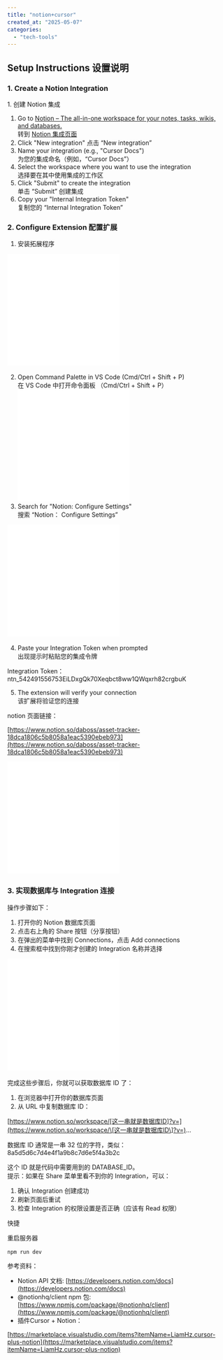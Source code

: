 ```yaml
---
title: "notion+cursor"
created_at: "2025-05-07"
categories:
  - "tech-tools"
---
```


## 

## Setup Instructions 设置说明

### 1\. Create a Notion Integration  
1\. 创建 Notion 集成

  1. Go to [Notion – The all-in-one workspace for your notes, tasks, wikis, and databases.](https://www.notion.so/my-integrations)  
转到 [Notion 集成页面](https://www.notion.so/my-integrations)
  2. Click "New integration" 点击 “New integration”
  3. Name your integration (e.g., "Cursor Docs")  
为您的集成命名（例如，“Cursor Docs”）
  4. Select the workspace where you want to use the integration  
选择要在其中使用集成的工作区
  5. Click "Submit" to create the integration  
单击 “Submit” 创建集成
  6. Copy your "Internal Integration Token"  
复制您的 “Internal Integration Token”

### 2\. Configure Extension 配置扩展

  1. 安装拓展程序

![](/assets/images/notion-cursor/image_23.png)

  2. Open Command Palette in VS Code (Cmd/Ctrl + Shift + P)  
在 VS Code 中打开命令面板 （Cmd/Ctrl + Shift + P）![](/assets/images/notion-cursor/image_22.png)
  3. Search for "Notion: Configure Settings"  
搜索 “Notion： Configure Settings”

![](/assets/images/notion-cursor/image_24.png)

  4. Paste your Integration Token when prompted  
出现提示时粘贴您的集成令牌

Integration Token：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

  5. The extension will verify your connection  
该扩展将验证您的连接

notion 页面链接：

[https://www.notion.so/daboss/asset-tracker-18dca1806c5b8058a1eac5390ebeb973](https://www.notion.so/daboss/asset-tracker-18dca1806c5b8058a1eac5390ebeb973)

![](/assets/images/notion-cursor/image_25.png)

  

### 3\. 实现数据库与 Integration 连接

操作步骤如下：

  1. 打开你的 Notion 数据库页面
  2. 点击右上角的 Share 按钮（分享按钮）
  3. 在弹出的菜单中找到 Connections，点击 Add connections
  4. 在搜索框中找到你刚才创建的 Integration 名称并选择

![](/assets/images/notion-cursor/image_26.png)

完成这些步骤后，你就可以获取数据库 ID 了：

  1. 在浏览器中打开你的数据库页面
  2. 从 URL 中复制数据库 ID：

[https://www.notion.so/workspace/[这一串就是数据库ID]?v=](https://www.notion.so/workspace/\[这一串就是数据库ID\]?v=)...

数据库 ID 通常是一串 32 位的字符，类似：  
8a5d5d6c7d4e4f1a9b8c7d6e5f4a3b2c

这个 ID 就是代码中需要用到的 DATABASE_ID。  
提示：如果在 Share 菜单里看不到你的 Integration，可以：

  1. 确认 Integration 创建成功
  2. 刷新页面后重试
  3. 检查 Integration 的权限设置是否正确（应该有 Read 权限）

  

快捷

重启服务器
    
    
    npm run dev

  

参考资料：

  * Notion API 文档: [https://developers.notion.com/docs](https://developers.notion.com/docs)
  * @notionhq/client npm 包: [https://www.npmjs.com/package/@notionhq/client](https://www.npmjs.com/package/@notionhq/client)
  * 插件Cursor + Notion：

[https://marketplace.visualstudio.com/items?itemName=LiamHz.cursor-plus-notion](https://marketplace.visualstudio.com/items?itemName=LiamHz.cursor-plus-notion)
